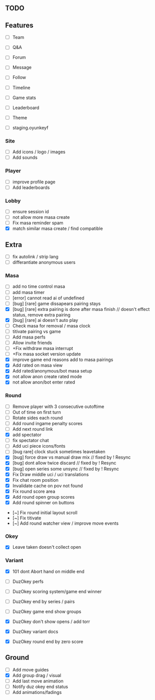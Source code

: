 ## TODO


## Features

- [ ] Team
- [ ] Q&A
- [ ] Forum
- [ ] Message
- [ ] Follow
- [ ] Timeline
- [ ] Game stats
- [ ] Leaderboard
- [ ] Theme
- [ ] staging.oyunkeyf



### Site
- [ ] Add icons / logo / images
- [ ] Add sounds

### Player
- [ ] improve profile page
- [ ] Add leaderboards

### Lobby
- [ ] ensure session id
- [ ] not allow more masa create
- [ ] Fix masa reminder spam
- [x] match similar masa create / find compatible

## Extra
- [ ] fix autolink / strip lang
- [ ] differantiate anonymous users

### Masa
- [ ] add no time control masa
- [ ] add masa timer
- [ ] [error] cannot read ai of undefined
- [ ] [bug] [rare] game dissapears pairing stays
- [x] [bug] [rare] extra pairing is done after masa finish // doesn't effect status, remove extra pairing
- [x] [bug] [rare] ai doesn't auto play
- [ ] Check masa for removal / masa clock
- [ ] titivate pairing vs game
- [ ] Add masa perfs
- [ ] Allow invite friends
- [ ] +Fix withdraw masa interrupt
- [ ] +Fix masa socket version update
- [x] improve game end reasons add to masa pairings
- [x] Add rated on masa view
- [x] Add rated/anonymous/bot masa setup
- [x] not allow anon create rated mode
- [x] not allow anon/bot enter rated

### Round
- [ ] Remove player with 3 consecutive outoftime
- [ ] Out of time on first turn
- [ ] Rotate sides each round
- [ ] Add round ingame penalty scores
- [ ] Add next round link
- [x] add spectator
- [ ] fix spectator chat
- [ ] Add uci piece icons/fonts
- [ ] [bug rare] clock stuck sometimes leavetaken
- [x] [bug] force draw vs manual draw mix // fixed by ! Resync
- [x] [bug] dont allow twice discard // fixed by ! Resync
- [x] [bug] open series some unsync // fixed by ! Resync
- [x] Fix Draw middle uci / uci translations
- [x] Fix chat room position
- [x] Invalidate cache on pov not found
- [x] Fix round score area
- [x] Add round open group scores
- [x] Add round spinner on buttons
- [~] Fix round initial layout scroll
- [~] Fix titivate
- [~] Add round watcher view / improve move events

### Okey
- [x] Leave taken doesn't collect open

### Variant
- [x] 101 dont Abort hand on middle end

- [ ] DuzOkey perfs
- [ ] DuzOkey scoring system/game end winner
- [ ] DuzOkey end by series / pairs
- [ ] DuzOkey game end show groups
- [x] DuzOkey don't show opens / add torr
- [x] DuzOkey variant docs
- [x] DuzOkey round end by zero score

## Ground

- [ ] Add move guides
- [x] Add group drag / visual
- [ ] Add last move animation
- [ ] Notify duz okey end status
- [ ] Add animations/fadings
